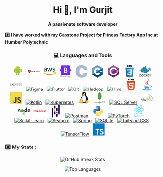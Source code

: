 
<b><h1 align="center">Hi 👋, I'm Gurjit</h1></b>
<b><h4 align="center"> A passionate software developer</h4></b>
<b> #️⃣ I have worked with my Capstone Project for 
<a href="https://fitnessfac.ca/">Fitness Factory App Inc</a> at Humber Polytechnic</b>

<h3 align="center"> 💻 Languages and Tools</h3>

<p align="center">
  <a href="#" title="Android"><img src="https://raw.githubusercontent.com/devicons/devicon/master/icons/android/android-original-wordmark.svg" alt="Android" width="40" height="40"/></a>&nbsp;&nbsp;
  <a href="#" title="AngularJS"><img src="https://raw.githubusercontent.com/devicons/devicon/master/icons/angularjs/angularjs-original-wordmark.svg" alt="AngularJS" width="40" height="40"/></a>&nbsp;&nbsp;
  <a href="#" title="AWS"><img src="https://raw.githubusercontent.com/devicons/devicon/master/icons/amazonwebservices/amazonwebservices-original-wordmark.svg" alt="AWS" width="40" height="40"/></a>&nbsp;&nbsp;
  <a href="#" title="Bootstrap"><img src="https://raw.githubusercontent.com/devicons/devicon/master/icons/bootstrap/bootstrap-plain-wordmark.svg" alt="Bootstrap" width="40" height="40"/></a>&nbsp;&nbsp;
  <a href="#" title="C"><img src="https://raw.githubusercontent.com/devicons/devicon/master/icons/c/c-original.svg" alt="C" width="40" height="40"/></a>&nbsp;&nbsp;
  <a href="#" title="C++"><img src="https://raw.githubusercontent.com/devicons/devicon/master/icons/cplusplus/cplusplus-original.svg" alt="C++" width="40" height="40"/></a>&nbsp;&nbsp;
  <a href="#" title="C#"><img src="https://raw.githubusercontent.com/devicons/devicon/master/icons/csharp/csharp-original.svg" alt="C#" width="40" height="40"/></a>&nbsp;&nbsp;
  <a href="#" title="CSS3"><img src="https://raw.githubusercontent.com/devicons/devicon/master/icons/css3/css3-original-wordmark.svg" alt="CSS3" width="40" height="40"/></a>&nbsp;&nbsp;
  <a href="#" title="Docker"><img src="https://raw.githubusercontent.com/devicons/devicon/master/icons/docker/docker-original-wordmark.svg" alt="Docker" width="40" height="40"/></a>&nbsp;&nbsp;
  <a href="#" title="Express"><img src="https://raw.githubusercontent.com/devicons/devicon/master/icons/express/express-original-wordmark.svg" alt="Express" width="40" height="40"/></a>&nbsp;&nbsp;
  <a href="#" title="Figma"><img src="https://www.vectorlogo.zone/logos/figma/figma-icon.svg" alt="Figma" width="40" height="40"/></a>&nbsp;&nbsp;
  <a href="#" title="Flutter"><img src="https://www.vectorlogo.zone/logos/flutterio/flutterio-icon.svg" alt="Flutter" width="40" height="40"/></a>&nbsp;&nbsp;
  <a href="#" title="Git"><img src="https://www.vectorlogo.zone/logos/git-scm/git-scm-icon.svg" alt="Git" width="40" height="40"/></a>&nbsp;&nbsp;
  <a href="#" title="Hadoop"><img src="https://www.vectorlogo.zone/logos/apache_hadoop/apache_hadoop-icon.svg" alt="Hadoop" width="40" height="40"/></a>&nbsp;&nbsp;
  <a href="#" title="Hive"><img src="https://www.vectorlogo.zone/logos/apache_hive/apache_hive-icon.svg" alt="Hive" width="40" height="40"/></a>&nbsp;&nbsp;
  <a href="#" title="HTML5"><img src="https://raw.githubusercontent.com/devicons/devicon/master/icons/html5/html5-original-wordmark.svg" alt="HTML5" width="40" height="40"/></a>&nbsp;&nbsp;
  <a href="#" title="Java"><img src="https://raw.githubusercontent.com/devicons/devicon/master/icons/java/java-original.svg" alt="Java" width="40" height="40"/></a>&nbsp;&nbsp;
  <a href="#" title="JavaScript"><img src="https://raw.githubusercontent.com/devicons/devicon/master/icons/javascript/javascript-original.svg" alt="JavaScript" width="40" height="40"/></a>&nbsp;&nbsp;
  <a href="#" title="Kotlin"><img src="https://www.vectorlogo.zone/logos/kotlinlang/kotlinlang-icon.svg" alt="Kotlin" width="40" height="40"/></a>&nbsp;&nbsp;
  <a href="#" title="Kubernetes"><img src="https://www.vectorlogo.zone/logos/kubernetes/kubernetes-icon.svg" alt="Kubernetes" width="40" height="40"/></a>&nbsp;&nbsp;
  <a href="#" title="Linux"><img src="https://raw.githubusercontent.com/devicons/devicon/master/icons/linux/linux-original.svg" alt="Linux" width="40" height="40"/></a>&nbsp;&nbsp;
  <a href="#" title="MongoDB"><img src="https://raw.githubusercontent.com/devicons/devicon/master/icons/mongodb/mongodb-original-wordmark.svg" alt="MongoDB" width="40" height="40"/></a>&nbsp;&nbsp;
  <a href="#" title="SQL Server"><img src="https://www.svgrepo.com/show/303229/microsoft-sql-server-logo.svg" alt="SQL Server" width="40" height="40"/></a>&nbsp;&nbsp;
  <a href="#" title="MySQL"><img src="https://raw.githubusercontent.com/devicons/devicon/master/icons/mysql/mysql-original-wordmark.svg" alt="MySQL" width="40" height="40"/></a>&nbsp;&nbsp;
  <a href="#" title="Node.js"><img src="https://raw.githubusercontent.com/devicons/devicon/master/icons/nodejs/nodejs-original-wordmark.svg" alt="Node.js" width="40" height="40"/></a>&nbsp;&nbsp;
  <a href="#" title="Oracle"><img src="https://raw.githubusercontent.com/devicons/devicon/master/icons/oracle/oracle-original.svg" alt="Oracle" width="40" height="40"/></a>&nbsp;&nbsp;
  <a href="#" title="Pandas"><img src="https://raw.githubusercontent.com/devicons/devicon/2ae2a900d2f041da66e950e4d48052658d850630/icons/pandas/pandas-original.svg" alt="Pandas" width="40" height="40"/></a>&nbsp;&nbsp;
  <a href="#" title="Postman"><img src="https://www.vectorlogo.zone/logos/getpostman/getpostman-icon.svg" alt="Postman" width="40" height="40"/></a>&nbsp;&nbsp;
  <a href="#" title="Python"><img src="https://raw.githubusercontent.com/devicons/devicon/master/icons/python/python-original.svg" alt="Python" width="40" height="40"/></a>&nbsp;&nbsp;
  <a href="#" title="PyTorch"><img src="https://www.vectorlogo.zone/logos/pytorch/pytorch-icon.svg" alt="PyTorch" width="40" height="40"/></a>&nbsp;&nbsp;
  <a href="#" title="React"><img src="https://raw.githubusercontent.com/devicons/devicon/master/icons/react/react-original-wordmark.svg" alt="React" width="40" height="40"/></a>&nbsp;&nbsp;
  <a href="#" title="Scikit-Learn"><img src="https://upload.wikimedia.org/wikipedia/commons/0/05/Scikit_learn_logo_small.svg" alt="Scikit-Learn" width="40" height="40"/></a>&nbsp;&nbsp;
  <a href="#" title="Seaborn"><img src="https://seaborn.pydata.org/_images/logo-mark-lightbg.svg" alt="Seaborn" width="40" height="40"/></a>&nbsp;&nbsp;
  <a href="#" title="Spring"><img src="https://www.vectorlogo.zone/logos/springio/springio-icon.svg" alt="Spring" width="40" height="40"/></a>&nbsp;&nbsp;
  <a href="#" title="SQLite"><img src="https://www.vectorlogo.zone/logos/sqlite/sqlite-icon.svg" alt="SQLite" width="40" height="40"/></a>&nbsp;&nbsp;
  <a href="#" title="Tailwind CSS"><img src="https://www.vectorlogo.zone/logos/tailwindcss/tailwindcss-icon.svg" alt="Tailwind CSS" width="40" height="40"/></a>&nbsp;&nbsp;
  <a href="#" title="TensorFlow"><img src="https://www.vectorlogo.zone/logos/tensorflow/tensorflow-icon.svg" alt="TensorFlow" width="40" height="40"/></a>&nbsp;&nbsp;
  <a href="#" title="TypeScript"><img src="https://raw.githubusercontent.com/devicons/devicon/master/icons/typescript/typescript-original.svg" alt="TypeScript" width="40" height="40"/></a>
</p>

### #️⃣ My Stats :

<p align="center">
  <img src="https://github-readme-streak-stats.herokuapp.com/?user=Gurjit211&theme=black-ice&hide_border=true&stroke=0000&background=060A0CD0" alt="GitHub Streak Stats"/>
</p>

<p align="center">
  <img src="https://github-readme-stats.vercel.app/api/top-langs/?username=Gurjit211&theme=radical&hide_border=true&layout=compact" alt="Top Languages"/>
</p>

